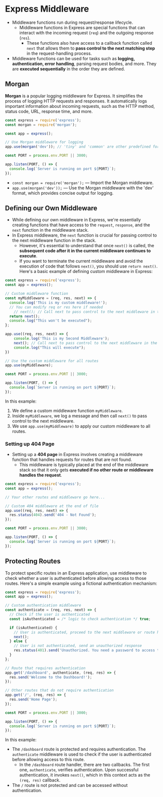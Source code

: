 # Express Middleware

- Middleware functions run during request/response lifecycle.
  - Middleware functions in Express are special functions that can interact with the incoming request (`req`) and the outgoing response (`res`).
    - These functions also have access to a callback function called `next` that allows them to **pass control to the next matching step** in the request-handling process.
- Middleware functions can be used for tasks such as **logging, authentication, error handling**, parsing request bodies, and more. They are **executed sequentially** in the order they are defined.

## Morgan

**Morgan** is a popular logging middleware for Express. It simplifies the process of logging HTTP requests and responses. It automatically logs important information about incoming requests, such as the HTTP method, status code, URL, response time, and more.

```js
const express = require('express');
const morgan = require('morgan');

const app = express();

// Use Morgan middleware for logging
app.use(morgan('dev')); // 'tiny' and 'common' are other predefined formats

const PORT = process.env.PORT || 3000;

app.listen(PORT, () => {
  console.log(`Server is running on port ${PORT}`);
});
```

- `const morgan = require('morgan');` &mdash; Import the Morgan middleware.
- `app.use(morgan('dev'));` &mdash; Use the Morgan middleware with the 'dev' format, which provides concise output for logging.

## Defining our Own Middleware

- While defining our own middleware in Express, we're essentially creating functions that have access to the `request`, `response`, and the `next` function in the middleware stack.
- In Express middleware, the `next` function is crucial for passing control to the next middleware function in the stack. 
  - However, it's essential to understand that once `next()` is called, the **subsequent code after it in the current middleware continues to execute**. 
  - If you want to terminate the current middleware and avoid the execution of code that follows `next()`, you should use `return next()`.
Here's a basic example of defining custom middleware in Express:

```javascript
const express = require('express');
const app = express();

// Custom middleware function
const myMiddleware = (req, res, next) => {
  console.log('This is my custom middleware!');
  // You can modify req or res here if needed
    // next(); // Call next to pass control to the next middleware in the stack
  return next();
  console.log("This won't be executed");
};

app.use((req, res, next) => {
    console.log('This is my Second Middleware');
    next(); // Call next to pass control to the next middleware in the stack
    console.log("This will execute");
})

// Use the custom middleware for all routes
app.use(myMiddleware);

const PORT = process.env.PORT || 3000;

app.listen(PORT, () => {
  console.log(`Server is running on port ${PORT}`);
});
```

In this example:

1. We define a custom middleware function `myMiddleware`.
2. Inside `myMiddleware`, we log a message and then call `next()` to pass control to the next middleware.
3. We use `app.use(myMiddleware)` to apply our custom middleware to all routes.

### Setting up 404 Page

- Setting up a **404 page** in Express involves creating a middleware function that handles requests for routes that are not found.
  - This middleware is typically placed at the end of the middleware stack so that it only gets **executed if no other route or middleware handles the request**.

```js
const express = require('express');
const app = express();

// Your other routes and middleware go here...

// Custom 404 middleware at the end of file
app.use((req, res, next) => {
  res.status(404).send('404 - Not Found');
});

const PORT = process.env.PORT || 3000;

app.listen(PORT, () => {
  console.log(`Server is running on port ${PORT}`);
});
```

## Protecting Routes

To protect specific routes in an Express application, use middleware to check whether a user is authenticated before allowing access to those routes. Here's a simple example using a fictional authentication mechanism:

```javascript
const express = require('express');
const app = express();

// Custom authentication middleware
const authenticate = (req, res, next) => {
  // Check if the user is authenticated 
  const isAuthenticated = /* logic to check authentication */ true;

  if (isAuthenticated) {
    // User is authenticated, proceed to the next middleware or route handler
    next();
  } else {
    // User is not authenticated, send an unauthorized response
    res.status(401).send('Unauthorized. You need a password to access this site.');
  }
};

// Route that requires authentication
app.get('/dashboard', authenticate, (req, res) => {
  res.send('Welcome to the Dashboard!');
});

// Other routes that do not require authentication
app.get('/', (req, res) => {
  res.send('Home Page');
});

const PORT = process.env.PORT || 3000;

app.listen(PORT, () => {
  console.log(`Server is running on port ${PORT}`);
});
```

In this example:

- The `/dashboard` route is protected and requires authentication. The `authenticate` middleware is used to check if the user is authenticated before allowing access to this route.
  - In the `/dashboard` route handler, there are two callbacks. The first one, `authenticate`, verifies authentication. Upon successful authentication, it invokes `next()`, which in this context acts as the `(req, res)` callback.
- The `/` route is not protected and can be accessed without authentication.
